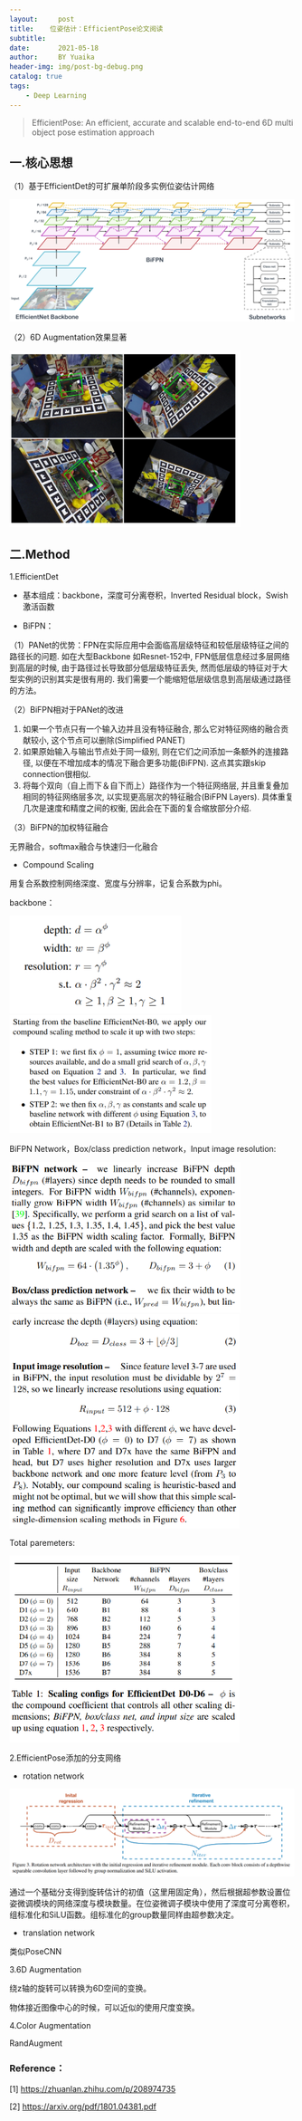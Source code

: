 ```yaml
---
layout:     post
title:    位姿估计：EfficientPose论文阅读
subtitle:   
date:       2021-05-18
author:     BY Yuaika
header-img: img/post-bg-debug.png
catalog: true
tags:
    - Deep Learning
---
```

> EfficientPose: An efficient, accurate and scalable end-to-end 6D multi object pose estimation approach

## 一.核心思想

（1）基于EfficientDet的可扩展单阶段多实例位姿估计网络

<img src="../img/efficientpose-1.png" style="zoom: 50%;" />

（2）6D Augmentation效果显著

<img src="../img/efficientpose-2.png" style="zoom: 67%;" />

## 二.Method

1.EfficientDet

- 基本组成：backbone，深度可分离卷积，Inverted Residual block，Swish激活函数

- BiFPN：

（1）PANet的优势：FPN在实际应用中会面临高层级特征和较低层级特征之间的路径长的问题. 如在大型Backbone 如Resnet-152中, FPN低层信息经过多层网络到高层的时候, 由于路径过长导致部分低层级特征丢失, 然而低层级的特征对于大型实例的识别其实是很有用的. 我们需要一个能缩短低层级信息到高层级通过路径的方法。

（2）BiFPN相对于PANet的改进

1. 如果一个节点只有一个输入边并且没有特征融合, 那么它对特征网络的融合贡献较小, 这个节点可以删除(Simplified PANET)
2. 如果原始输入与输出节点处于同一级别, 则在它们之间添加一条额外的连接路径, 以便在不增加成本的情况下融合更多功能(BiFPN). 这点其实跟skip connection很相似.
3. 将每个双向（自上而下＆自下而上）路径作为一个特征网络层, 并且重复叠加相同的特征网络层多次, 以实现更高层次的特征融合(BiFPN Layers). 具体重复几次是速度和精度之间的权衡, 因此会在下面的复合缩放部分介绍.

（3）BiFPN的加权特征融合

无界融合，softmax融合与快速归一化融合

- Compound Scaling

用复合系数控制网络深度、宽度与分辨率，记复合系数为phi。

backbone：

<img src="../img/efficientpose-3.png" style="zoom:67%;" />

<img src="../img/efficientpose-4.png" style="zoom:50%;" />

BiFPN Network，Box/class prediction network，Input image resolution:

<img src="../img/efficientpose-5.png" style="zoom: 67%;" />

<img src="../img/efficientpose-6.png" style="zoom:67%;" />

Total paremeters:

<img src="../img/efficientpose-7.png" style="zoom:67%;" />

2.EfficientPose添加的分支网络

- rotation network

![](../img/efficientpose-8.png)

通过一个基础分支得到旋转估计的初值（这里用固定角），然后根据超参数设置位姿微调模块的网络深度与模块数量。在位姿微调子模块中使用了深度可分离卷积，组标准化和SiLU函数。组标准化的group数量同样由超参数决定。

- translation network

类似PoseCNN

3.6D Augmentation

绕z轴的旋转可以转换为6D空间的变换。

物体接近图像中心的时候，可以近似的使用尺度变换。

4.Color Augmentation

RandAugment




### Reference：

[1] https://zhuanlan.zhihu.com/p/208974735

[2] https://arxiv.org/pdf/1801.04381.pdf